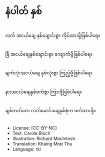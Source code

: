 # နံပါတ် နှစ်

##
လက် အငယ်ချေ နှစ်ချောင်းစွာ ကိုင်ထားဖို့ဖြစ်ပါရေ။

##
ခြီ အငယ်ချေနှစ်ချောင်းစွာ ကျောက်ဖို့ဖြစ်ပါရေ။

##
မျက်လုံးအငယ်ချေ နှစ်လုံးစွာ ကြည့်ဖို့ဖြစ်ပါရေ။

##
နားအငယ်ချေနှစ်ဖက်စွာ ကြားဖို့ဖြစ်ပါရေ။

##
ချစ်တတ်တေ လက်မောင်းချေနှစ်စုံက ဖက်ထားဖို့။

##
* License: [CC-BY-NC]
* Text: Carole Bloch
* Illustration: Richard MacIntosh
* Translation: Khaing Mrat Thu
* Language: rki
